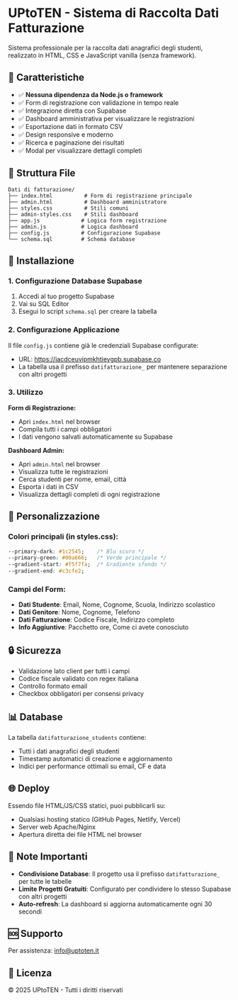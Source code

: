 # UPtoTEN - Sistema di Raccolta Dati Fatturazione

Sistema professionale per la raccolta dati anagrafici degli studenti, realizzato in HTML, CSS e JavaScript vanilla (senza framework).

## 🚀 Caratteristiche

- ✅ **Nessuna dipendenza da Node.js o framework**
- ✅ Form di registrazione con validazione in tempo reale
- ✅ Integrazione diretta con Supabase
- ✅ Dashboard amministrativa per visualizzare le registrazioni
- ✅ Esportazione dati in formato CSV
- ✅ Design responsive e moderno
- ✅ Ricerca e paginazione dei risultati
- ✅ Modal per visualizzare dettagli completi

## 📁 Struttura File

```
Dati di fatturazione/
├── index.html          # Form di registrazione principale
├── admin.html          # Dashboard amministratore
├── styles.css          # Stili comuni
├── admin-styles.css    # Stili dashboard
├── app.js             # Logica form registrazione
├── admin.js           # Logica dashboard
├── config.js          # Configurazione Supabase
└── schema.sql         # Schema database
```

## 🔧 Installazione

### 1. Configurazione Database Supabase

1. Accedi al tuo progetto Supabase
2. Vai su SQL Editor
3. Esegui lo script `schema.sql` per creare la tabella

### 2. Configurazione Applicazione

Il file `config.js` contiene già le credenziali Supabase configurate:
- URL: https://iacdceuvipmkhtievgpb.supabase.co
- La tabella usa il prefisso `datifatturazione_` per mantenere separazione con altri progetti

### 3. Utilizzo

**Form di Registrazione:**
- Apri `index.html` nel browser
- Compila tutti i campi obbligatori
- I dati vengono salvati automaticamente su Supabase

**Dashboard Admin:**
- Apri `admin.html` nel browser
- Visualizza tutte le registrazioni
- Cerca studenti per nome, email, città
- Esporta i dati in CSV
- Visualizza dettagli completi di ogni registrazione

## 🎨 Personalizzazione

### Colori principali (in styles.css):
```css
--primary-dark: #1c2545;    /* Blu scuro */
--primary-green: #00a666;   /* Verde principale */
--gradient-start: #f5f7fa;  /* Gradiente sfondo */
--gradient-end: #c3cfe2;
```

### Campi del Form:
- **Dati Studente**: Email, Nome, Cognome, Scuola, Indirizzo scolastico
- **Dati Genitore**: Nome, Cognome, Telefono
- **Dati Fatturazione**: Codice Fiscale, Indirizzo completo
- **Info Aggiuntive**: Pacchetto ore, Come ci avete conosciuto

## 🔒 Sicurezza

- Validazione lato client per tutti i campi
- Codice fiscale validato con regex italiana
- Controllo formato email
- Checkbox obbligatori per consensi privacy

## 📊 Database

La tabella `datifatturazione_students` contiene:
- Tutti i dati anagrafici degli studenti
- Timestamp automatici di creazione e aggiornamento
- Indici per performance ottimali su email, CF e data

## 🌐 Deploy

Essendo file HTML/JS/CSS statici, puoi pubblicarli su:
- Qualsiasi hosting statico (GitHub Pages, Netlify, Vercel)
- Server web Apache/Nginx
- Apertura diretta dei file HTML nel browser

## 📝 Note Importanti

- **Condivisione Database**: Il progetto usa il prefisso `datifatturazione_` per tutte le tabelle
- **Limite Progetti Gratuiti**: Configurato per condividere lo stesso Supabase con altri progetti
- **Auto-refresh**: La dashboard si aggiorna automaticamente ogni 30 secondi

## 🆘 Supporto

Per assistenza: info@uptoten.it

## 📄 Licenza

© 2025 UPtoTEN - Tutti i diritti riservati
